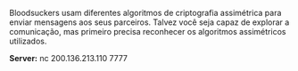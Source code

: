 Bloodsuckers usam diferentes algoritmos de criptografia assimétrica para enviar mensagens aos seus parceiros. Talvez você seja capaz de explorar a comunicação, mas primeiro precisa reconhecer os algoritmos assimétricos utilizados.

**Server:** nc 200.136.213.110 7777
